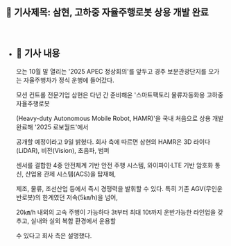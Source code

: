 ## 📰 기사제목: 삼현, 고하중 자율주행로봇 상용 개발 완료

<br>

- ## 📄 기사 내용
  오는 10월 말 열리는 '2025 APEC 정상회의'를 앞두고 경주 보문관광단지를 오가는 자율주행차가 정식 운행에 들어갔다.

  모션 컨트롤 전문기업 삼현은 다년 간 준비해온 '스마트팩토리 물류자동화용 고하중 자율주행로봇

  (Heavy-duty Autonomous Mobile Robot, HAMR)'을 국내 처음으로 상용 개발 완료해 '2025 로보월드'에서

  공개할 예정이라고 9일 밝혔다. 회사 측에 따르면 삼현의 HAMR은 3D 라이다(LiDAR), 비전(Vision), 초음파, 범퍼

  센서를 결합한 4중 안전체계 기반 안전 주행 시스템, 와이파이·LTE 기반 암호화 통신, 산업용 관제 시스템(ACS)을 탑재해,

  제조, 물류, 조선산업 등에서 즉시 경쟁력을 발휘할 수 있다. 특히 기존 AGV(무인운반로봇)의 한계였던 저속(5㎞/h)을 넘어,

  20㎞/h 내외의 고속 주행이 가능하다 3t부터 최대 10t까지 운반가능한 라인업을 갖추고, 실내와 실외 복합 환경에서 운용할

  수 있다고 회사 측은 설명했다.
